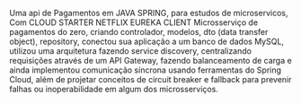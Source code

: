 Uma api de Pagamentos em JAVA SPRING, para estudos de microservicos, Com CLOUD STARTER NETFLIX EUREKA CLIENT
Microsserviço de pagamentos do zero, criando controlador, modelos, dto (data transfer object), repository, conectou sua aplicação a um banco de dados MySQL, utilizou uma arquitetura fazendo service discovery, centralizando requisições através de um API Gateway, fazendo balanceamento de carga e ainda implementou comunicação síncrona usando ferramentas do Spring Cloud, além de projetar conceitos de circuit breaker e fallback para prevenir falhas ou inoperabilidade em algum dos microsserviços.
